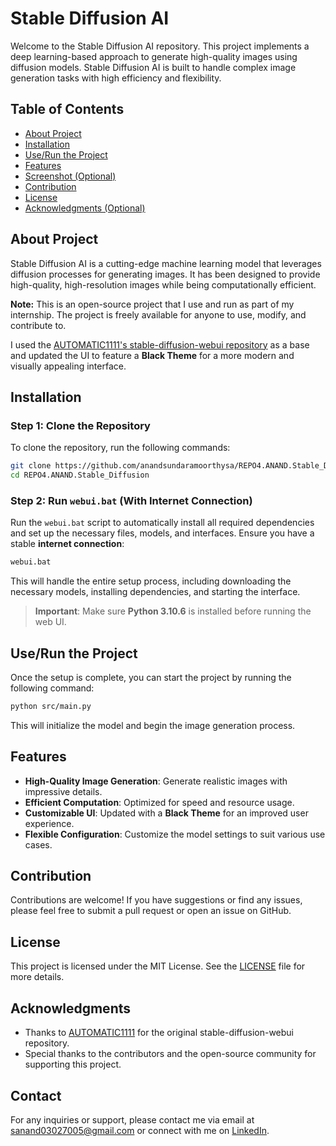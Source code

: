 # Stable Diffusion AI

Welcome to the Stable Diffusion AI repository. This project implements a deep learning-based approach to generate high-quality images using diffusion models. Stable Diffusion AI is built to handle complex image generation tasks with high efficiency and flexibility.

## Table of Contents
- [About Project](#about-project)
- [Installation](#installation)
- [Use/Run the Project](#use-run-the-project)
- [Features](#features)
- [Screenshot (Optional)](#screenshot-optional)
- [Contribution](#contribution)
- [License](#license)
- [Acknowledgments (Optional)](#acknowledgments)

## About Project

Stable Diffusion AI is a cutting-edge machine learning model that leverages diffusion processes for generating images. It has been designed to provide high-quality, high-resolution images while being computationally efficient.

**Note:** This is an open-source project that I use and run as part of my internship. The project is freely available for anyone to use, modify, and contribute to.

I used the [AUTOMATIC1111's stable-diffusion-webui repository](https://github.com/AUTOMATIC1111/stable-diffusion-webui) as a base and updated the UI to feature a **Black Theme** for a more modern and visually appealing interface.

## Installation

### Step 1: Clone the Repository

To clone the repository, run the following commands:

```bash
git clone https://github.com/anandsundaramoorthysa/REPO4.ANAND.Stable_Diffusion.git
cd REPO4.ANAND.Stable_Diffusion
```

### Step 2: Run `webui.bat` (With Internet Connection)

Run the `webui.bat` script to automatically install all required dependencies and set up the necessary files, models, and interfaces. Ensure you have a stable **internet connection**:

```bash
webui.bat
```

This will handle the entire setup process, including downloading the necessary models, installing dependencies, and starting the interface.

> **Important**: Make sure **Python 3.10.6** is installed before running the web UI.

## Use/Run the Project

Once the setup is complete, you can start the project by running the following command:

```bash
python src/main.py
```

This will initialize the model and begin the image generation process.

## Features

- **High-Quality Image Generation**: Generate realistic images with impressive details.
- **Efficient Computation**: Optimized for speed and resource usage.
- **Customizable UI**: Updated with a **Black Theme** for an improved user experience.
- **Flexible Configuration**: Customize the model settings to suit various use cases.

## Contribution

Contributions are welcome! If you have suggestions or find any issues, please feel free to submit a pull request or open an issue on GitHub.

## License

This project is licensed under the MIT License. See the [LICENSE](LICENSE) file for more details.

## Acknowledgments

- Thanks to [AUTOMATIC1111](https://github.com/AUTOMATIC1111) for the original stable-diffusion-webui repository.
- Special thanks to the contributors and the open-source community for supporting this project.

## Contact

For any inquiries or support, please contact me via email at [sanand03027005@gmail.com](mailto:sanand03027005@gmail.com?subject=Enquiry%20about%20Running%20Stable%20Diffusion%20AI) or connect with me on [LinkedIn](https://www.linkedin.com/in/anandsundaramoorthysa/).
